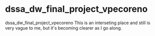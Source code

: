 # dssa_dw_final_project_vpecoreno
dssa_dw_final_project_vpecoreno
This is an interseting place and still is very vague to me, but it's becoming clearer as I go along.
